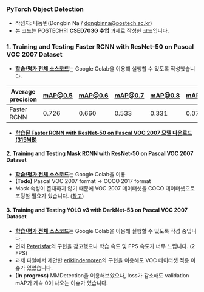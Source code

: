 ### PyTorch Object Detection

* 작성자: 나동빈(Dongbin Na / dongbinna@postech.ac.kr)
* 본 코드는 POSTECH의 **CSED703G 수업** 과제로 작성한 코드입니다.

### 1. Training and Testing Faster RCNN with ResNet-50 on Pascal VOC 2007 Dataset

* <b>[학습/평가 전체 소스코드](/Faster_RCNN_with_ResNet_50_on_PASCAL_VOC_2007.ipynb)</b>는 Google Colab을 이용해 실행할 수 있도록 작성했습니다.

|Average precision|mAP@0.5|mAP@0.6|mAP@0.7|mAP@0.8|mAP@0.9|FPS|
|-----------------|---|---|---|---|---|---|
|Faster RCNN|0.726|0.660|0.533|0.331|0.079|17.1|

* **[학습된 Faster RCNN with ResNet-50 on Pascal VOC 2007 모델 다운로드 (315MB)](https://postechackr-my.sharepoint.com/:u:/g/personal/dongbinna_postech_ac_kr/EQlL8YFVuKVFuk0K_X1RuigBWZO8g9IAuEiHGH-nkZ2PLg?download=1)**

#### 2. Training and Testing Mask RCNN with ResNet-50 on Pascal VOC 2007 Dataset

* <b>[학습/평가 전체 소스코드](/Mask_RCNN_with_ResNet_50_on_PASCAL_VOC_2007.ipynb)</b>는 Google Colab을 이용
* <b>(Todo)</b> Pascal VOC 2007 format → COCO 2017 format
* Mask 속성이 존재하지 않기 때문에 VOC 2007 데이터셋을 COCO 데이터셋으로 포팅할 필요가 있습니다. ([참고](https://github.com/open-mmlab/mmdetection/issues/26))

#### 3. Training and Testing YOLO v3 with DarkNet-53 on Pascal VOC 2007 Dataset

* <b>[학습/평가 전체 소스코드](/YOLO_v3_with_DarkNet_53_on_PASCAL_VOC_2007.ipynb)</b>는 Google Colab을 이용해 실행할 수 있도록 작성 중입니다.
* 먼저 [Peterisfar](https://github.com/Peterisfar/YOLOV3)의 구현을 참고했으나 학습 속도 및 FPS 속도가 너무 느립니다. (2 FPS)
* 과제 파일에서 제안한 [eriklindernoren](https://github.com/eriklindernoren/PyTorch-YOLOv3)의 구현을 이용해도 VOC 데이터셋 적용 이슈가 있었습니다.
* <b>(In progress)</b> MMDetection을 이용해보았으나, loss가 감소해도 validation mAP가 계속 0이 나오는 이슈가 있습니다.

